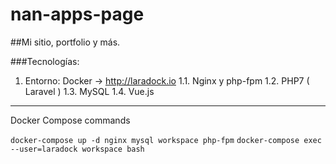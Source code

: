 # nan-apps-page

##Mi sitio, portfolio y más.

###Tecnologías:

1. Entorno: Docker -> http://laradock.io 
1.1. Nginx y php-fpm
1.2. PHP7 ( Laravel )
1.3. MySQL 
1.4. Vue.js 


-------------------------------------------------

Docker Compose commands

`docker-compose up -d nginx mysql workspace php-fpm`
`docker-compose exec --user=laradock workspace bash`


